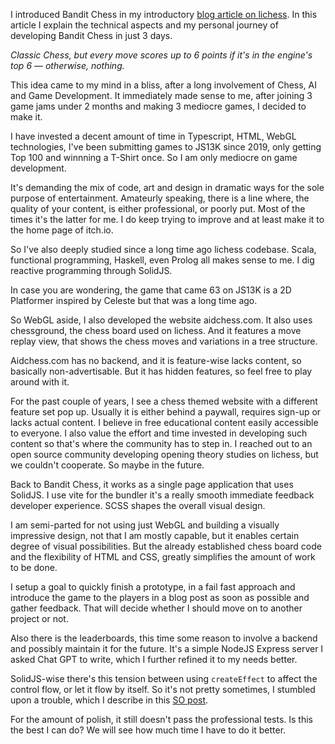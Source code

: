 I introduced Bandit Chess in my introductory [blog article on lichess](https://lichess.org/@/heroku). In this article I explain the technical aspects and my personal journey of developing Bandit Chess in just 3 days.

*Classic Chess, but every move scores up to 6 points if it's in the engine's top 6 — otherwise, nothing.*

This idea came to my mind in a bliss, after a long involvement of Chess, AI and Game Development. It immediately made sense to me, after joining 3 game jams under 2 months and making 3 mediocre games, I decided to make it.

I have invested a decent amount of time in Typescript, HTML, WebGL technologies, I've been submitting games to JS13K since 2019, only getting Top 100 and winnning a T-Shirt once. So I am only mediocre on game development.

It's demanding the mix of code, art and design in dramatic ways for the sole purpose of entertainment. Amateurly speaking, there is a line where, the quality of your content, is either professional, or poorly put. Most of the times it's the latter for me. I do keep trying to improve and at least make it to the home page of itch.io.

So I've also deeply studied since a long time ago lichess codebase. Scala, functional programming, Haskell, even Prolog all makes sense to me. I dig reactive programming through SolidJS.

In case you are wondering, the game that came 63 on JS13K is a 2D Platformer inspired by Celeste but that was a long time ago.

So WebGL aside, I also developed the website aidchess.com. It also uses chessground, the chess board used on lichess. And it features a move replay view, that shows the chess moves and variations in a tree structure.

Aidchess.com has no backend, and it is feature-wise lacks content, so basically non-advertisable. But it has hidden features, so feel free to play around with it.

For the past couple of years, I see a chess themed website with a different feature set pop up. Usually it is either behind a paywall, requires sign-up or lacks actual content. I believe in free educational content easily accessible to everyone. I also value the effort and time invested in developing such content so that's where the community has to step in. I reached out to an open source community developing opening theory studies on lichess, but we couldn't cooperate. So maybe in the future.

Back to Bandit Chess, it works as a single page application that uses SolidJS. I use vite for the bundler it's a really smooth immediate feedback developer experience. SCSS shapes the overall visual design. 

I am semi-parted for not using just WebGL and building a visually impressive design, not that I am mostly capable, but it enables certain degree of visual possibilities. But the already established chess board code and the flexibility of HTML and CSS, greatly simplifies the amount of work to be done. 

I setup a goal to quickly finish a prototype, in a fail fast approach and introduce the game to the players in a blog post as soon as possible and gather feedback. That will decide whether I should move on to another project or not.

Also there is the leaderboards, this time some reason to involve a backend and possibly maintain it for the future. It's a simple NodeJS Express server I asked Chat GPT to write, which I further refined it to my needs better.

SolidJS-wise there's this tension between using `createEffect` to affect the control flow, or let it flow by itself. So it's not pretty sometimes, I stumbled upon a trouble, which I describe in this [SO post](https://stackoverflow.com/questions/79643762/createcomputed-with-2-dependencies-one-dependency-changes-quickly-the-first-dep/79643894#79643894).


For the amount of polish, it still doesn't pass the professional tests. Is this the best I can do? We will see how much time I have to do it better.